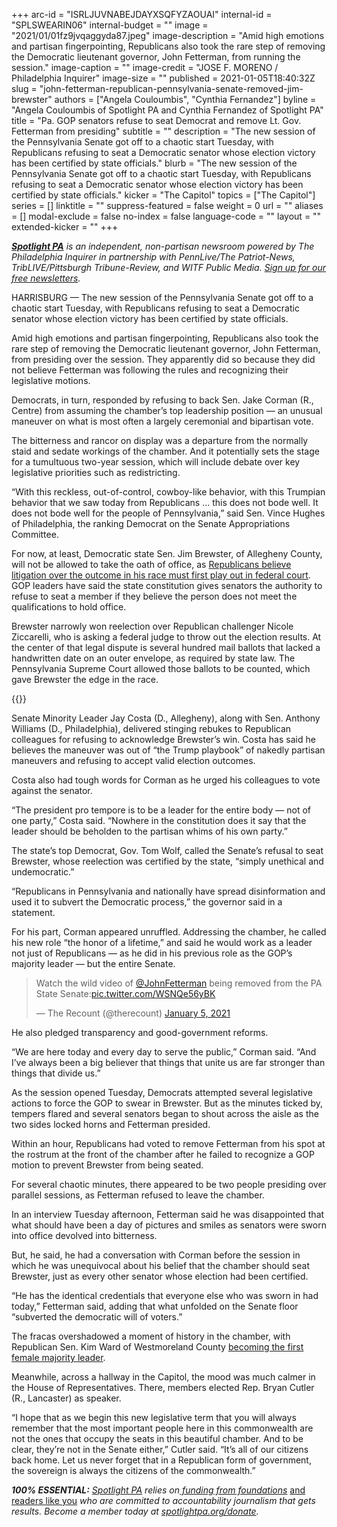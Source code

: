 +++
arc-id = "ISRLJUVNABEJDAYXSQFYZAOUAI"
internal-id = "SPLSWEARIN06"
internal-budget = ""
image = "2021/01/01fz9jvqaggyda87.jpeg"
image-description = "Amid high emotions and partisan fingerpointing, Republicans also took the rare step of removing the Democratic lieutenant governor, John Fetterman, from running the session."
image-caption = ""
image-credit = "JOSE F. MORENO / Philadelphia Inquirer"
image-size = ""
published = 2021-01-05T18:40:32Z
slug = "john-fetterman-republican-pennsylvania-senate-removed-jim-brewster"
authors = ["Angela Couloumbis", "Cynthia Fernandez"]
byline = "Angela Couloumbis of Spotlight PA and Cynthia Fernandez of Spotlight PA"
title = "Pa. GOP senators refuse to seat Democrat and remove Lt. Gov. Fetterman from presiding"
subtitle = ""
description = "The new session of the Pennsylvania Senate got off to a chaotic start Tuesday, with Republicans refusing to seat a Democratic senator whose election victory has been certified by state officials."
blurb = "The new session of the Pennsylvania Senate got off to a chaotic start Tuesday, with Republicans refusing to seat a Democratic senator whose election victory has been certified by state officials."
kicker = "The Capitol"
topics = ["The Capitol"]
series = []
linktitle = ""
suppress-featured = false
weight = 0
url = ""
aliases = []
modal-exclude = false
no-index = false
language-code = ""
layout = ""
extended-kicker = ""
+++

<a href="https://www.spotlightpa.org/"><i><b>Spotlight PA</b></i></a><i> is an independent, non-partisan newsroom powered by The Philadelphia Inquirer in partnership with PennLive/The Patriot-News, TribLIVE/Pittsburgh Tribune-Review, and WITF Public Media. </i><a href="https://www.spotlightpa.org/newsletters"><i>Sign up for our free newsletters</i></a><i>.</i>

HARRISBURG — The new session of the Pennsylvania Senate got off to a chaotic start Tuesday, with Republicans refusing to seat a Democratic senator whose election victory has been certified by state officials.

Amid high emotions and partisan fingerpointing, Republicans also took the rare step of removing the Democratic lieutenant governor, John Fetterman, from presiding over the session. They apparently did so because they did not believe Fetterman was following the rules and recognizing their legislative motions.

Democrats, in turn, responded by refusing to back Sen. Jake Corman (R., Centre) from assuming the chamber’s top leadership position — an unusual maneuver on what is most often a largely ceremonial and bipartisan vote.

The bitterness and rancor on display was a departure from the normally staid and sedate workings of the chamber. And it potentially sets the stage for a tumultuous two-year session, which will include debate over key legislative priorities such as redistricting.

<script src="https://www.spotlightpa.org/embed.js" async></script><div data-spl-embed-version="1" data-spl-src="https://www.spotlightpa.org/embeds/newsletter/"></div>

“With this reckless, out-of-control, cowboy-like behavior, with this Trumpian behavior that we saw today from Republicans … this does not bode well. It does not bode well for the people of Pennsylvania,” said Sen. Vince Hughes of Philadelphia, the ranking Democrat on the Senate Appropriations Committee.

For now, at least, Democratic state Sen. Jim Brewster, of Allegheny County, will not be allowed to take the oath of office, as <a href="https://www.spotlightpa.org/news/2021/01/jim-brewster-pennsylvania-senate-gop-refuse-to-seat-nicole-ziccarelli/">Republicans believe litigation over the outcome in his race must first play out in federal court</a>. GOP leaders have said the state constitution gives senators the authority to refuse to seat a member if they believe the person does not meet the qualifications to hold office.

Brewster narrowly won reelection over Republican challenger Nicole Ziccarelli, who is asking a federal judge to throw out the election results. At the center of that legal dispute is several hundred mail ballots that lacked a handwritten date on an outer envelope, as required by state law. The Pennsylvania Supreme Court allowed those ballots to be counted, which gave Brewster the edge in the race.

{{<picture src="external/qe7c4pat66z3zm1b9vvpfxem00.jpeg" description="Lt. Gov. John Fetterman (center) confers with Senate Secretary Megan Martin (right), as Sen. Jake Corman (front, center), takes over the session to conduct a vote to remove Fetterman from residing over the session in Harrisburg on Tuesday, Jan. 5, 2021. Bobby Maggio, Fetterman’s chief of staff, stands to the left." caption="Lt. Gov. John Fetterman (center) confers with Senate Secretary Megan Martin (right), as Sen. Jake Corman (front, center), takes over the session to conduct a vote to remove Fetterman from residing over the session in Harrisburg on Tuesday, Jan. 5, 2021. Bobby Maggio, Fetterman’s chief of staff, stands to the left." credit="PA General Assembly">}} 

Senate Minority Leader Jay Costa (D., Allegheny), along with Sen. Anthony Williams (D., Philadelphia), delivered stinging rebukes to Republican colleagues for refusing to acknowledge Brewster’s win. Costa has said he believes the maneuver was out of “the Trump playbook” of nakedly partisan maneuvers and refusing to accept valid election outcomes.

Costa also had tough words for Corman as he urged his colleagues to vote against the senator.

“The president pro tempore is to be a leader for the entire body — not of one party,” Costa said. “Nowhere in the constitution does it say that the leader should be beholden to the partisan whims of his own party.”

The state’s top Democrat, Gov. Tom Wolf, called the Senate’s refusal to seat Brewster, whose reelection was certified by the state, “simply unethical and undemocratic.”

“Republicans in Pennsylvania and nationally have spread disinformation and used it to subvert the Democratic process,” the governor said in a statement.

For his part, Corman appeared unruffled. Addressing the chamber, he called his new role “the honor of a lifetime,” and said he would work as a leader not just of Republicans — as he did in his previous role as the GOP’s majority leader — but the entire Senate.

<blockquote class="twitter-tweet" data-conversation="none"><p lang="en" dir="ltr">Watch the wild video of <a href="https://twitter.com/JohnFetterman?ref_src=twsrc%5Etfw">@JohnFetterman</a> being removed from the PA State Senate:<a href="https://t.co/WSNQe56yBK">pic.twitter.com/WSNQe56yBK</a></p>&mdash; The Recount (@therecount) <a href="https://twitter.com/therecount/status/1346556551558008832?ref_src=twsrc%5Etfw">January 5, 2021</a></blockquote> <script async src="https://platform.twitter.com/widgets.js" charset="utf-8"></script>

He also pledged transparency and good-government reforms.

“We are here today and every day to serve the public,” Corman said. “And I’ve always been a big believer that things that unite us are far stronger than things that divide us.”

As the session opened Tuesday, Democrats attempted several legislative actions to force the GOP to swear in Brewster. But as the minutes ticked by, tempers flared and several senators began to shout across the aisle as the two sides locked horns and Fetterman presided.

Within an hour, Republicans had voted to remove Fetterman from his spot at the rostrum at the front of the chamber after he failed to recognize a GOP motion to prevent Brewster from being seated.

For several chaotic minutes, there appeared to be two people presiding over parallel sessions, as Fetterman refused to leave the chamber.

In an interview Tuesday afternoon, Fetterman said he was disappointed that what should have been a day of pictures and smiles as senators were sworn into office devolved into bitterness.

<script src="https://www.spotlightpa.org/embed.js" async></script><div data-spl-embed-version="1" data-spl-src="https://www.spotlightpa.org/embeds/donate/?teaser_text=Spotlight%20PA%20provides%20essential%2C%20public-service%20journalism%20thanks%20to%20readers%20like%20you.%20Help%20us%20continue%20that%20work."></div>

But, he said, he had a conversation with Corman before the session in which he was unequivocal about his belief that the chamber should seat Brewster, just as every other senator whose election had been certified.

“He has the identical credentials that everyone else who was sworn in had today,” Fetterman said, adding that what unfolded on the Senate floor “subverted the democratic will of voters.”

The fracas overshadowed a moment of history in the chamber, with Republican Sen. Kim Ward of Westmoreland County <a href="https://www.spotlightpa.org/news/2020/11/pennsylvania-legislature-women-leaders-history-divided-government/" target=_blank>becoming the first female majority leader</a>.

Meanwhile, across a hallway in the Capitol, the mood was much calmer in the House of Representatives. There, members elected Rep. Bryan Cutler (R., Lancaster) as speaker.

“I hope that as we begin this new legislative term that you will always remember that the most important people here in this commonwealth are not the ones that occupy the seats in this beautiful chamber. And to be clear, they’re not in the Senate either,” Cutler said. “It’s all of our citizens back home. Let us never forget that in a Republican form of government, the sovereign is always the citizens of the commonwealth.”

<i><b>100% ESSENTIAL:</b></i><i> </i><a href="https://www.spotlightpa.org/"><i>Spotlight PA</i></a><i> relies on</i><a href="https://www.spotlightpa.org/support"><i> funding from foundations</i></a><i> </i><a href="https://www.spotlightpa.org/support">and readers like you</a><i> who are committed to accountability journalism that gets results. Become a member today at </i><a href="http://spotlightpa.fundjournalism.org/donate?campaign=701Dn000000YgovIAC"><i>spotlightpa.org/donate</i></a><i>.</i>
